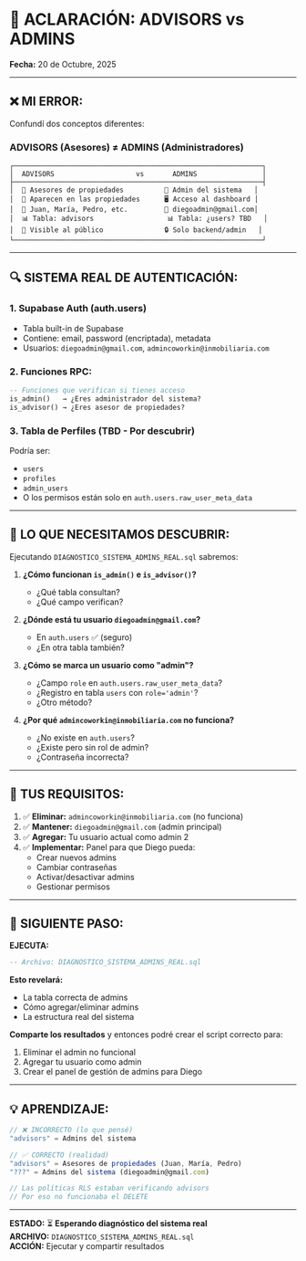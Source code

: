 # 🎯 ACLARACIÓN: ADVISORS vs ADMINS

**Fecha:** 20 de Octubre, 2025

---

## ❌ **MI ERROR:**

Confundí dos conceptos diferentes:

### **ADVISORS (Asesores)** ≠ **ADMINS (Administradores)**

```
┌─────────────────────────────────────────────────────────────┐
│  ADVISORS                    vs       ADMINS                │
├─────────────────────────────────────────────────────────────┤
│  👔 Asesores de propiedades          🔐 Admin del sistema   │
│  📌 Aparecen en las propiedades      🖥️ Acceso al dashboard │
│  👤 Juan, María, Pedro, etc.         👤 diegoadmin@gmail.com│
│  📊 Tabla: advisors                  📊 Tabla: ¿users? TBD   │
│  🏢 Visible al público               🔒 Solo backend/admin   │
└─────────────────────────────────────────────────────────────┘
```

---

## 🔍 **SISTEMA REAL DE AUTENTICACIÓN:**

### **1. Supabase Auth (auth.users)**
- Tabla built-in de Supabase
- Contiene: email, password (encriptada), metadata
- Usuarios: `diegoadmin@gmail.com`, `admincoworkin@inmobiliaria.com`

### **2. Funciones RPC:**
```sql
-- Funciones que verifican si tienes acceso
is_admin()   → ¿Eres administrador del sistema?
is_advisor() → ¿Eres asesor de propiedades?
```

### **3. Tabla de Perfiles (TBD - Por descubrir)**
Podría ser:
- `users`
- `profiles`
- `admin_users`
- O los permisos están solo en `auth.users.raw_user_meta_data`

---

## 🎯 **LO QUE NECESITAMOS DESCUBRIR:**

Ejecutando `DIAGNOSTICO_SISTEMA_ADMINS_REAL.sql` sabremos:

1. **¿Cómo funcionan `is_admin()` e `is_advisor()`?**
   - ¿Qué tabla consultan?
   - ¿Qué campo verifican?

2. **¿Dónde está tu usuario `diegoadmin@gmail.com`?**
   - En `auth.users` ✅ (seguro)
   - ¿En otra tabla también?

3. **¿Cómo se marca un usuario como "admin"?**
   - ¿Campo `role` en `auth.users.raw_user_meta_data`?
   - ¿Registro en tabla `users` con `role='admin'`?
   - ¿Otro método?

4. **¿Por qué `admincoworkin@inmobiliaria.com` no funciona?**
   - ¿No existe en `auth.users`?
   - ¿Existe pero sin rol de admin?
   - ¿Contraseña incorrecta?

---

## 📝 **TUS REQUISITOS:**

1. ✅ **Eliminar:** `admincoworkin@inmobiliaria.com` (no funciona)
2. ✅ **Mantener:** `diegoadmin@gmail.com` (admin principal)
3. ✅ **Agregar:** Tu usuario actual como admin 2
4. ✅ **Implementar:** Panel para que Diego pueda:
   - Crear nuevos admins
   - Cambiar contraseñas
   - Activar/desactivar admins
   - Gestionar permisos

---

## 🚀 **SIGUIENTE PASO:**

**EJECUTA:**
```sql
-- Archivo: DIAGNOSTICO_SISTEMA_ADMINS_REAL.sql
```

**Esto revelará:**
- La tabla correcta de admins
- Cómo agregar/eliminar admins
- La estructura real del sistema

**Comparte los resultados** y entonces podré crear el script correcto para:
1. Eliminar el admin no funcional
2. Agregar tu usuario como admin
3. Crear el panel de gestión de admins para Diego

---

## 💡 **APRENDIZAJE:**

```typescript
// ❌ INCORRECTO (lo que pensé)
"advisors" = Admins del sistema

// ✅ CORRECTO (realidad)
"advisors" = Asesores de propiedades (Juan, María, Pedro)
"???" = Admins del sistema (diegoadmin@gmail.com)

// Las políticas RLS estaban verificando advisors
// Por eso no funcionaba el DELETE
```

---

**ESTADO:** ⏳ **Esperando diagnóstico del sistema real**  
**ARCHIVO:** `DIAGNOSTICO_SISTEMA_ADMINS_REAL.sql`  
**ACCIÓN:** Ejecutar y compartir resultados
